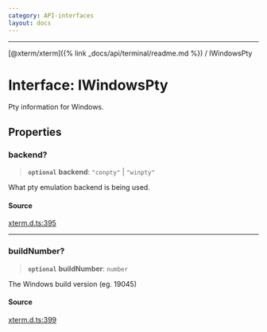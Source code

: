 ```yaml
---
category: API-interfaces
layout: docs
---
```



***

[@xterm/xterm]({% link _docs/api/terminal/readme.md %}) / IWindowsPty

# Interface: IWindowsPty

Pty information for Windows.

## Properties

### backend?

> **`optional`** **backend**: `"conpty"` \| `"winpty"`

What pty emulation backend is being used.

#### Source

[xterm.d.ts:395](https://github.com/xtermjs/xterm.js/blob/5.4.0/typings/xterm.d.ts#L395)

***

### buildNumber?

> **`optional`** **buildNumber**: `number`

The Windows build version (eg. 19045)

#### Source

[xterm.d.ts:399](https://github.com/xtermjs/xterm.js/blob/5.4.0/typings/xterm.d.ts#L399)
